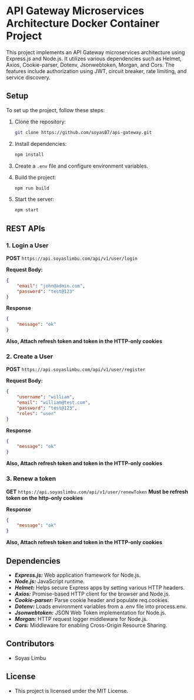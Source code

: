 # API Gateway Microservices Architecture Docker Container Project

This project implements an API Gateway microservices architecture using Express.js and Node.js. It utilizes various dependencies such as Helmet, Axios, Cookie-parser, Dotenv, Jsonwebtoken, Morgan, and Cors. The features include authorization using JWT, circuit breaker, rate limiting, and service discovery.

## Setup

To set up the project, follow these steps:

1. Clone the repository:
    ```bash
    git clone https://github.com/soyas07/api-gateway.git
    ```

2. Install dependencies:
    ```bash
    npm install
    ```

3. Create a `.env` file and configure environment variables.

4. Build the project:
    ```bash
    npm run build
    ```

5. Start the server:
    ```bash
    npm start
    ```

## REST APIs

### 1. Login a User

**POST** `https://api.soyaslimbu.com/api/v1/user/login`

**Request Body:**
```json
{
    "email": "john@admin.com",
    "password": "test@123"
}
```

**Response**
```json
{
    "message": "ok"
}
```
**Also, Attach refresh token and token in the HTTP-only cookies**

### 2. Create a User

**POST** `https://api.soyaslimbu.com/api/v1/user/register`

**Request Body:**
```json
{
    "username": "william",
    "email": "william@test.com",
    "password": "test@123",
    "roles": "user"
}
```

**Response**
```json
{
    "message": "ok"
}
```
**Also, Attach refresh token and token in the HTTP-only cookies**

### 3. Renew a token

**GET** `https://api.soyaslimbu.com/api/v1/user/renewToken`
**Must be refresh token on the http-only cookies**

**Response**
```json
{
    "message": "ok"
}
```
**Also, Attach refresh token and token in the HTTP-only cookies**

## Dependencies
- ***Express.js:*** Web application framework for Node.js.
- ***Node.js:*** JavaScript runtime.
- ***Helmet:*** Helps secure Express apps by setting various HTTP headers.
- ***Axios:*** Promise-based HTTP client for the browser and Node.js.
- ***Cookie-parser:*** Parse cookie header and populate req.cookies.
- ***Dotenv:*** Loads environment variables from a .env file into process.env.
- ***Jsonwebtoken:*** JSON Web Token implementation for Node.js.
- ***Morgan:*** HTTP request logger middleware for Node.js.
- ***Cors:*** Middleware for enabling Cross-Origin Resource Sharing.

## Contributors
- Soyas Limbu

## License
- This project is licensed under the MIT License.
